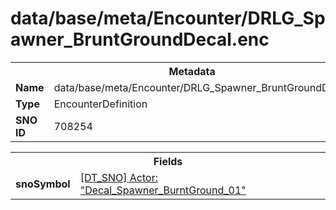 <h1>data/base/meta/Encounter/DRLG_Spawner_BruntGroundDecal.enc</h1><table><tr><th colspan="100%">Metadata</th></tr><tr><td><b>Name</b></td><td>data/base/meta/Encounter/DRLG_Spawner_BruntGroundDecal.enc</td></tr><tr><td><b>Type</b></td><td>EncounterDefinition</td></tr><tr><td><b>SNO ID</b></td><td>708254</td></tr></table>

<table><tr><th colspan="100%">Fields</th></tr><tr><td><b>snoSymbol</b></td><td><a href="..\Actor\Decal_Spawner_BurntGround_01.acr">[DT_SNO] Actor: "Decal_Spawner_BurntGround_01"</a></td></tr></table>

